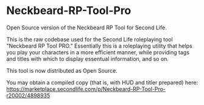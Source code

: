 # Neckbeard-RP-Tool-Pro
Open Source version of the Neckbeard RP Tool for Second Life.

This is the raw codebase used for the Second Life roleplaying tool "Neckbeard RP Tool PRO."
Essentially this is a roleplaying utility that helps you play your characters in a more efficient manner, while providing tags and titles
with which to display essentual information, and so on.

This tool is now distributed as Open Source.

You may obtain a compiled copy (that is, with HUD and titler prepared) here: https://marketplace.secondlife.com/p/Neckbeard-RP-Tool-Pro-r20002/4898935
